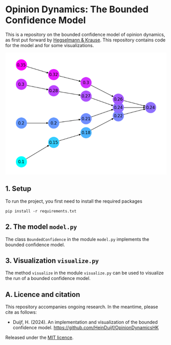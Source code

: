 # Opinion Dynamics: The Bounded Confidence Model

This is a repository on the bounded confidence model of opinion dynamics, as first put forward by [Hegselmann & Krause](https://www.jasss.org/5/3/2.html). This repository contains code for the model and for some visualizations. 

[![A picture of an example of a run of a bounded confidence model](/images/example.png  "An example of a bounded confidence model")]()

## 1. Setup
To run the project, you first need to install the required packages
```commandline
pip install -r requirements.txt
```

## 2. The model `model.py`
The class `BoundedConfidence` in the module `model.py` implements the bounded confidence model. 

## 3. Visualization `visualize.py`
The method `visualize` in the module `visualize.py` can be used to visualize the run of a bounded confidence model. 


## A. Licence and citation
This repository accompanies ongoing research. In the meantime, 
please cite as follows:

- Duijf, H. (2024). An implementation and visualization of the bounded confidence model. https://github.com/HeinDuijf/OpinionDynamicsHK

Released under the [MIT licence](LICENCE.md).
